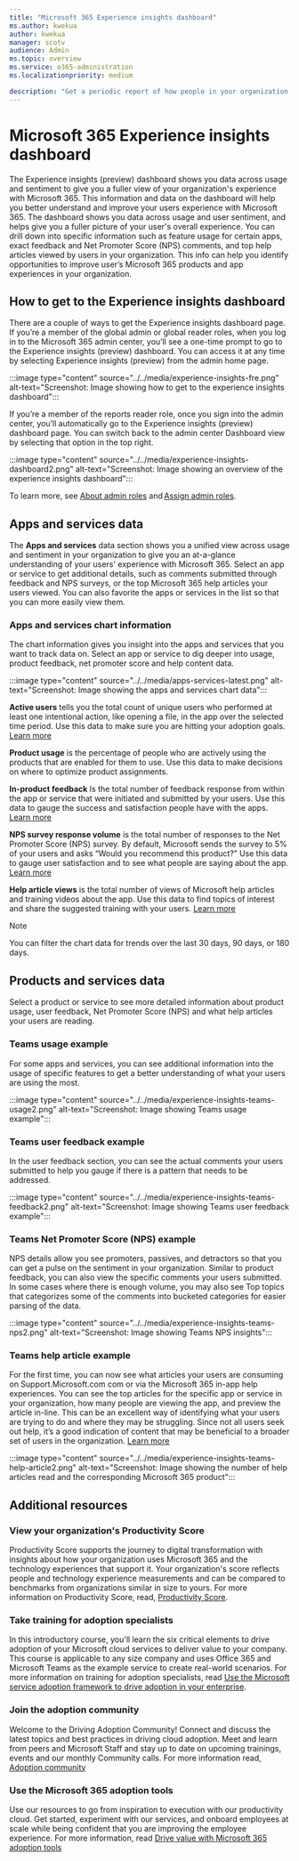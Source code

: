 ```yaml
---
title: "Microsoft 365 Experience insights dashboard"
ms.author: kwekua
author: kwekua
manager: scotv
audience: Admin
ms.topic: overview
ms.service: o365-administration
ms.localizationpriority: medium

description: "Get a periodic report of how people in your organization are using Microsoft 365 services and drill into each chart for more insights."
---
```


# Microsoft 365 Experience insights dashboard

The Experience insights (preview) dashboard shows you data across usage and sentiment to give you a fuller view of your organization's experience with Microsoft 365. This information and data on the dashboard will help you better understand and improve your users experience with Microsoft 365. The dashboard shows you data across usage and user sentiment, and helps give you a fuller picture of your user's overall experience. You can drill down into specific information such as feature usage for certain apps, exact feedback and Net Promoter Score (NPS) comments, and top help articles viewed by users in your organization. This info can help you identify opportunities to improve user’s Microsoft 365 products and app experiences in your organization.

<!--To learn more about adoption and training for users in your organization, see [Experience insights help article report](experience-insights-help-articles.md). -->

## How to get to the Experience insights dashboard

There are a couple of ways to get the Experience insights dashboard page. If you’re a member of the global admin or global reader roles, when you log in to the Microsoft 365 admin center, you’ll see a one-time prompt to go to the Experience insights (preview) dashboard. You can access it at any time by selecting Experience insights (preview) from the admin home page.

:::image type="content" source="../../media/experience-insights-fre.png" alt-text="Screenshot: Image showing how to get to the experience insights dashboard":::

If you’re a member of the reports reader role, once you sign into the admin center, you’ll automatically go to the Experience insights (preview) dashboard page. You can switch back to the admin center Dashboard view by selecting that option in the top right.

:::image type="content" source="../../media/experience-insights-dashboard2.png" alt-text="Screenshot: Image showing an overview of the experience insights dashboard":::

To learn more, see [About admin roles](../add-users/about-admin-roles.md) and [Assign admin roles](../add-users/assign-admin-roles.md).

## Apps and services data

The **Apps and services** data section shows you a unified view across usage and sentiment in your organization to give you an at-a-glance understanding of your users' experience with Microsoft 365. Select an app or service to get additional details, such as comments submitted through feedback and NPS surveys, or the top Microsoft 365 help articles your users viewed. You can also favorite the apps or services in the list so that you can more easily view them.

### Apps and services chart information

The chart information gives you insight into the apps and services that you want to track data on. Select an app or service to dig deeper into usage, product feedback, net promoter score and help content data.

:::image type="content" source="../../media/apps-services-latest.png" alt-text="Screenshot: Image showing the apps and services chart data":::

**Active users** tells you the total count of unique users who performed at least one intentional action, like opening a file, in the app over the selected time period. Use this data to make sure you are hitting your adoption goals. [Learn more](../activity-reports/active-users-ww.md)

**Product usage** is the percentage of people who are actively using the products that are enabled for them to use. Use this data to make decisions on where to optimize product assignments.

**In-product feedback** Is the total number of feedback response from within the app or service that were initiated and submitted by your users. Use this data to gauge the success and satisfaction people have with the apps. [Learn more](feedback-user-control.md)

**NPS survey response volume** is the total number of responses to the Net Promoter Score (NPS) survey. By default, Microsoft sends the survey to 5% of your users and asks “Would you recommend this product?” Use this data to gauge user satisfaction and to see what people are saying about the app. [Learn more](../manage/manage-feedback-product-insights.md)

**Help article views** is the total number of views of Microsoft help articles and training videos about the app. Use this data to find topics of interest and share the suggested training with your users. [Learn more](experience-insights-help-articles.md)

> [!NOTE]
> You can filter the chart data for trends over the last 30 days, 90 days, or 180 days.

## Products and services data

Select a product or service to see more detailed information about product usage, user feedback, Net Promoter Score (NPS) and what help articles your users are reading.

### Teams usage example

For some apps and services, you can see additional information into the usage of specific features to get a better understanding of what your users are using the most.

:::image type="content" source="../../media/experience-insights-teams-usage2.png" alt-text="Screenshot: Image showing Teams usage example":::

### Teams user feedback example

In the user feedback section, you can see the actual comments your users submitted to help you gauge if there is a pattern that needs to be addressed.

:::image type="content" source="../../media/experience-insights-teams-feedback2.png" alt-text="Screenshot: Image showing Teams user feedback example":::

### Teams Net Promoter Score (NPS) example

NPS details allow you see promoters, passives, and detractors so that you can get a pulse on the sentiment in your organization. Similar to product feedback, you can also view the specific comments your users submitted. In some cases where there is enough volume, you may also see Top topics that categorizes some of the comments into bucketed categories for easier parsing of the data.

:::image type="content" source="../../media/experience-insights-teams-nps2.png" alt-text="Screenshot: Image showing Teams NPS insights":::

### Teams help article example

For the first time, you can now see what articles your users are consuming on Support.Microsoft.com com or via the Microsoft 365 in-app help experiences. You can see the top articles for the specific app or service in your organization, how many people are viewing the app, and preview the article in-line. This can be an excellent way of identifying what your users are trying to do and where they may be struggling. Since not all users seek out help, it’s a good indication of content that may be beneficial to a broader set of users in the organization. [Learn more](experience-insights-help-articles.md)

:::image type="content" source="../../media/experience-insights-teams-help-article2.png" alt-text="Screenshot: Image showing the number of help articles read and the corresponding Microsoft 365 product":::

## Additional resources

<!-- :::image type="content" source="../../media/additional-resources.png" alt-text="Screenshot: Image showing additional resources you can select"::: -->

### View your organization's Productivity Score

Productivity Score supports the journey to digital transformation with insights about how your organization uses Microsoft 365 and the technology experiences that support it. Your organization's score reflects people and technology experience measurements and can be compared to benchmarks from organizations similar in size to yours. For more information on Productivity Score, read, [Productivity Score](../productivity/productivity-score.md).

### Take training for adoption specialists

In this introductory course, you'll learn the six critical elements to drive adoption of your Microsoft cloud services to deliver value to your company. This course is applicable to any size company and uses Office 365 and Microsoft Teams as the example service to create real-world scenarios. For more information on training for adoption specialists, read [Use the Microsoft service adoption framework to drive adoption in your enterprise](/learn/paths/m365-service-adoption).

### Join the adoption community

Welcome to the Driving Adoption Community! Connect and discuss the latest topics and best practices in driving cloud adoption. Meet and learn from peers and Microsoft Staff and stay up to date on upcoming trainings, events and our monthly Community calls. For more information read, [Adoption community](https://techcommunity.microsoft.com/t5/driving-adoption/ct-p/DrivingAdoption)

### Use the Microsoft 365 adoption tools

Use our resources to go from inspiration to execution with our productivity cloud. Get started, experiment with our services, and onboard employees at scale while being confident that you are improving the employee experience. For more information, read [Drive value with Microsoft 365 adoption tools](https://adoption.microsoft.com)
